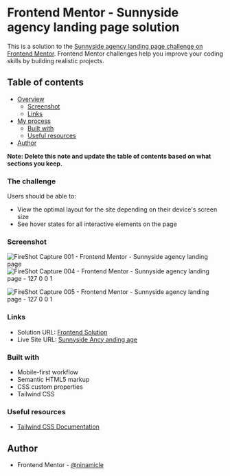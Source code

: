 # Frontend Mentor - Sunnyside agency landing page solution

This is a solution to the [Sunnyside agency landing page challenge on Frontend Mentor](https://www.frontendmentor.io/challenges/sunnyside-agency-landing-page-7yVs3B6ef). Frontend Mentor challenges help you improve your coding skills by building realistic projects.

## Table of contents

- [Overview](#overview)
  - [Screenshot](#screenshot)
  - [Links](#links)
- [My process](#my-process)
  - [Built with](#built-with)
  - [Useful resources](#useful-resources)
- [Author](#author)

**Note: Delete this note and update the table of contents based on what sections you keep.**

### The challenge

Users should be able to:

- View the optimal layout for the site depending on their device's screen size
- See hover states for all interactive elements on the page

### Screenshot

![FireShot Capture 001 - Frontend Mentor - Sunnyside agency landing page](https://user-images.githubusercontent.com/47386569/153643516-e0c33a6a-06ca-4256-8fdf-2563bc07a639.png)
![FireShot Capture 004 - Frontend Mentor - Sunnyside agency landing page - 127 0 0 1](https://user-images.githubusercontent.com/47386569/154114751-07b27689-b4e8-4f75-983c-d59ee84fc7dd.png)

![FireShot Capture 005 - Frontend Mentor - Sunnyside agency landing page - 127 0 0 1](https://user-images.githubusercontent.com/47386569/154114807-8abfde2b-c7ac-4058-9db8-4dbcd96d486a.png)

### Links

- Solution URL: [Frontend Solution](https://www.frontendmentor.io/solutions/sunnysideagencylandingpage-YyQ1EaqX5)
- Live Site URL: [Sunnyside Ancy anding age](https://infallible-leavitt-13d092.netlify.app/)

### Built with

- Mobile-first workflow
- Semantic HTML5 markup
- CSS custom properties
- Tailwind CSS

### Useful resources

- [Tailwind CSS Documentation](https://tailwindcss.com/)

## Author

- Frontend Mentor - [@ninamicle](https://www.frontendmentor.io/profile/ninamicle)
